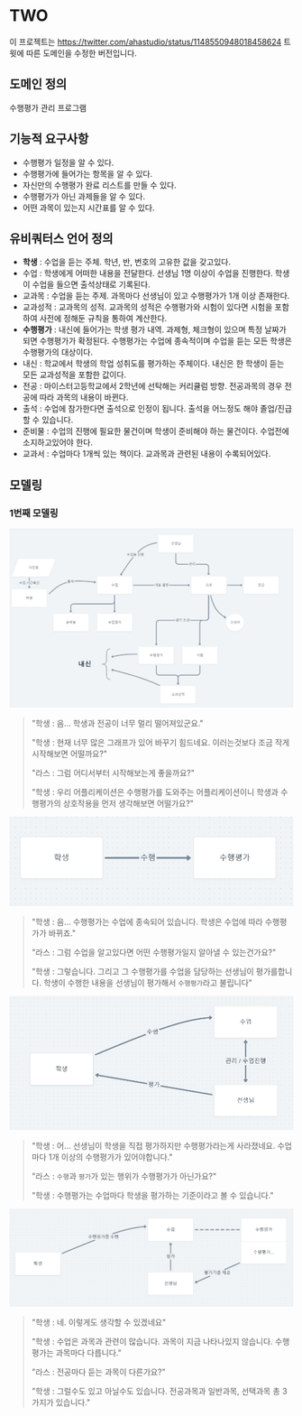 # TWO

이 프로젝트는 https://twitter.com/ahastudio/status/1148550948018458624 트윗에 따른 도메인을 수정한 버전입니다.

## 도메인 정의

수행평가 관리 프로그램

## 기능적 요구사항

- 수행평가 일정을 알 수 있다.
- 수행평가에 들어가는 항목을 알 수 있다.
- 자신만의 수행평가 완료 리스트를 만들 수 있다.
- 수행평가가 아닌 과제들을 알 수 있다.
- 어떤 과목이 있는지 시간표를 알 수 있다.

## 유비쿼터스 언어 정의

- **학생** : 수업을 듣는 주체. 학년, 반, 번호의 고유한 값을 갖고있다.
- 수업 : 학생에게 어떠한 내용을 전달한다. 선생님 1명 이상이 수업을 진행한다. 학생이 수업을 들으면 출석상태로 기록된다.
- 교과목 : 수업을 듣는 주제. 과목마다 선생님이 있고 수행평가가 1개 이상 존재한다.
- 교과성적 : 교과목의 성적. 교과목의 성적은 수행평가와 시험이 있다면 시험을 포함하여 사전에 정해둔 규칙을 통하여 계산한다.
- **수행평가** : 내신에 들어가는 학생 평가 내역. 과제형, 체크형이 있으며 특정 날짜가 되면 수행평가가 확정된다. 수행평가는 수업에 종속적이며 수업을 듣는 모든 학생은 수행평가의 대상이다.
- 내신 : 학교에서 학생의 학업 성취도를 평가하는 주체이다. 내신은 한 학생이 듣는 모든 교과성적을 포함한 값이다.
- 전공 : 마이스터고등학교에서 2학년에 선탁해는 커리큘럼 방향. 전공과목의 경우 전공에 따라 과목의 내용이 바뀐다.
- 출석 : 수업에 참가한다면 출석으로 인정이 됩니다. 출석을 어느정도 해야 졸업/진급할 수 있습니다.
- 준비물 : 수업의 진행에 필요한 물건이며 학생이 준비해야 하는 물건이다. 수업전에 소지하고있어야 한다.
- 교과서 : 수업마다 1개씩 있는 책이다. 교과목과 관련된 내용이 수록되어있다.

## 모델링

### 1번째 모델링

![이미지](https://github.com/Las-Wonho/DDDPractice/blob/TWO_first_iteration/TWO/model/modeling_one.PNG?raw=true)

> "학생 : 음... 학생과 전공이 너무 멀리 떨어져있군요."
>
> "학생 : 현재 너무 많은 그래프가 있어 바꾸기 힘드네요. 이러는것보다 조금 작게 시작해보면 어떨까요?"
>
> "라스 : 그럼 어디서부터 시작해보는게 좋을까요?"
>
> "학생 : 우리 어플리케이션은 수행평가를 도와주는 어플리케이션이니 학생과 수행평가의 상호작용을 먼저 생각해보면 어떨가요?"

![이미지](https://github.com/Las-Wonho/DDDPractice/blob/TWO_first_iteration/TWO/model/modeling_two.PNG?raw=true)

> "학생 : 음... 수행평가는 수업에 종속되어 있습니다. 학생은 수업에 따라 수행평가가 바뀌죠."
>
> "라스 : 그럼 수업을 알고있다면 어떤 수행평가일지 알아낼 수 있는건가요?"
>
> "학생 : 그렇습니다. 그리고 그 수행평가를 수업을 담당하는 선생님이 평가를합니다. 학생이 수행한 내용을 선생님이 평가해서 `수행평가`라고 불립니다"

![이미지](https://github.com/Las-Wonho/DDDPractice/blob/TWO_first_iteration/TWO/model/modeling_three.PNG?raw=true)

> "학생 : 어... 선생님이 학생을 직접 평가하지만 수행평가라는게 사라졌네요. 수업마다 1개 이상의 수행평가가 있어야합니다."
>
> "라스 : `수행`과 `평가`가 있는 행위가 수행평가가 아닌가요?"
>
> "학생 : 수행평가는 수업마다 학생을 평가하는 기준이라고 볼 수 있습니다."

![이미지](https://github.com/Las-Wonho/DDDPractice/blob/TWO_first_iteration/TWO/model/modeling_four.PNG?raw=true)

> "학생 : 네. 이렇게도 생각할 수 있겠네요"
>
> "학생 : 수업은 과목과 관련이 많습니다. 과목이 지금 나타나있지 않습니다. 수행평가는 과목마다 다릅니다."
>
> "라스 : 전공마다 듣는 과목이 다른가요?"
>
> "학생 : 그럴수도 있고 아닐수도 있습니다. 전공과목과 일반과목, 선택과목 총 3가지가 있습니다."
>
